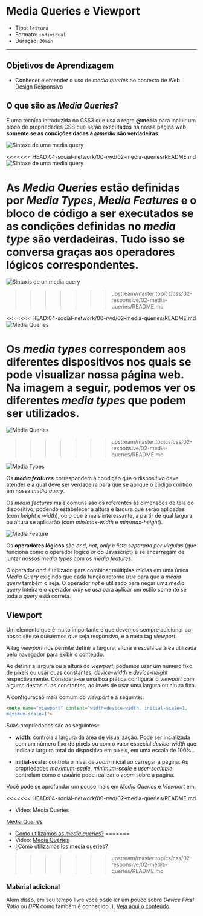 # Media Queries e Viewport

- Tipo: `leitura`
- Formato: `individual`
- Duração: `30min`

***

## Objetivos de Aprendizagem

- Conhecer e entender o uso de *media queries* no contexto de Web Design Responsivo

## O que são as *Media Queries*?

É uma técnica introduzida no CSS3 que usa a regra **@media** para incluir um bloco de propriedades CSS que serão executados na nossa página web **somente se as condições dadas à *@media* são verdadeiras**.

![Sintaxe de uma *media query*](http://ptgmedia.pearsoncmg.com/images/chap4_9780321888938/elementLinks/0429b.jpg)

<<<<<<< HEAD:04-social-network/00-rwd/02-media-queries/README.md
![Sintaxe de uma *media query*](http://ptgmedia.pearsoncmg.com/images/chap4_9780321888938/elementLinks/0429b.jpg "Sintaxe de uma *media query*")

As *Media Queries* estão definidas por ***Media Types***, ***Media Features*** e o bloco de código a ser executados se as condições definidas no *media type* são verdadeiras. Tudo isso se conversa graças aos **operadores lógicos** correspondentes.
=======
![Sintaxis de un media query](http://ptgmedia.pearsoncmg.com/images/chap4_9780321888938/elementLinks/0429b.jpg)
>>>>>>> upstream/master:topics/css/02-responsive/02-media-queries/README.md


<<<<<<< HEAD:04-social-network/00-rwd/02-media-queries/README.md
![*Media Queries*](https://internetingishard.com/html-and-css/responsive-design/media-query-terms-137d06.png)

Os ***media types*** correspondem aos diferentes dispositivos nos quais se pode visualizar nossa página web. Na imagem a seguir, podemos ver os diferentes *media types* que podem ser utilizados.
=======
![Media Queries](https://internetingishard.com/html-and-css/responsive-design/media-query-terms-137d06.png)
>>>>>>> upstream/master:topics/css/02-responsive/02-media-queries/README.md

![*Media Types*](https://cdn-images-1.medium.com/max/800/1*5hk74pisbfEcsujBYEa1Mw.png)

Os ***media features*** correspondem à condição que o dispositivo deve atender e a qual deve ser verdadeira para que se aplique o código contido em nossa *media query*.

Os *media features* mais comuns são os referentes às dimensões de tela do dispositivo, podendo estabelecer a altura e largura que serão aplicadas (com *height* e *width*), ou o que é mais interessante, a partir de qual largura ou altura se aplicarão (com *min/max-width* e *min/max-height*).

![Media Feature](https://github.com/Laboratoria/curricula-js/blob/40a7995144b1a8e93887180484ae5a1d882fb435/04-social-network/00-rwd/02-media-queries/media_feature.png?raw=true)

Os **operadores lógicos** são *and*, *not*, *only* e *lista separada por vírgulas* (que funciona como o operador lógico *or* do Javascript) e se encarregam de juntar nossos *media types* com os *media features*.

O operador *and* é utilizado para combinar múltiplas mídias em uma única *Media Query* exigindo que cada função retorne *true* para que a *media query* também o seja. O operador *not* é utilizado para negar uma *media query* inteira e o operador *only* se usa para aplicar um estilo somente se toda a *query* está correta.

## Viewport

Um elemento que é muito importante e que devemos sempre adicionar ao nosso site se quisermos que seja responsivo, é a meta tag *viewport*.

A tag *viewport* nos permite definir a largura, altura e escala da área utilizada pelo navegador para exibir o conteúdo.


Ao definir a largura ou a altura do *viewport*, podemos usar um número fixo de pixels ou usar duas constantes, *device-width* e *device-height* respectivamente. Considera-se uma boa prática configurar o *viewport* com alguma destas duas constantes, ao invés de usar uma largura ou altura fixa.

A configuração mais comum do *viewport* é a seguinte::

```html
<meta name="viewport" content="width=device-width, initial-scale=1,
maximum-scale=1">
```

Suas propriedades são as seguintes::

- **width**: controla a largura da área de visualização. Pode ser incializada com um número fixo de pixels ou com o valor especial *device-width* que indica a largura toral do dispositivo em pixels, em uma escala de 100%..

- **initial-scale**: controla o nível de *zoom* inicial ao carregar a página. As propriedades *maximum-scale*, *minimum-scale* e *user-scalable* controlam como o usuário pode realizar o *zoom* sobre a página.

Você pode se aprofundar um pouco mais em *Media Queries* e *Viewport* em:

<<<<<<< HEAD:04-social-network/00-rwd/02-media-queries/README.md
- Video: Media Queries

[Media Queries](https://www.youtube.com/watch?v=AltqAPZzAqo)

- [Como utilizamos as *media queries*?](https://www.chiefofdesign.com.br/media-queries-css-introducao-a-diferentes-resolucoes-de-tela/)
=======
- Video: [Media Queries](https://www.youtube.com/watch?v=VWL7I71pU2A)
- [¿Cómo utilizamos los media queries?](http://www.bytpher.com/c/1/m/6-los-media-queries)
>>>>>>> upstream/master:topics/css/02-responsive/02-media-queries/README.md

### Material adicional

Além disso, em seu tempo livre você pode ler um pouco sobre *Device Pixel Ratio* ou *DPR* como também é conhecido ;). [Veja aqui o conteúdo](http://sergiolopes.org/resolucoes-dpi-pixel-ratio-retina/).
